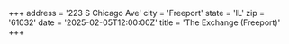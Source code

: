 +++
address = '223 S Chicago Ave'
city = 'Freeport'
state = 'IL'
zip = '61032'
date = '2025-02-05T12:00:00Z'
title = 'The Exchange (Freeport)'
+++
